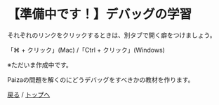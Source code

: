 # 【準備中です！】デバッグの学習
それぞれのリンクをクリックするときは、別タブで開く癖をつけましょう。

「⌘ + クリック」(Mac) /「Ctrl + クリック」(Windows)

※ただいま作成中です。

Paizaの問題を解くのにどうデバッグをすべきかの教材を作ります。


[戻る](/web_application/index.md) /
[トップへ](/README.md)